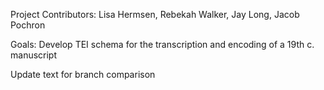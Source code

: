 Project Contributors: Lisa Hermsen, Rebekah Walker, Jay Long, Jacob Pochron

Goals: Develop TEI schema for the transcription and encoding of a 19th c. manuscript

Update text for branch comparison
